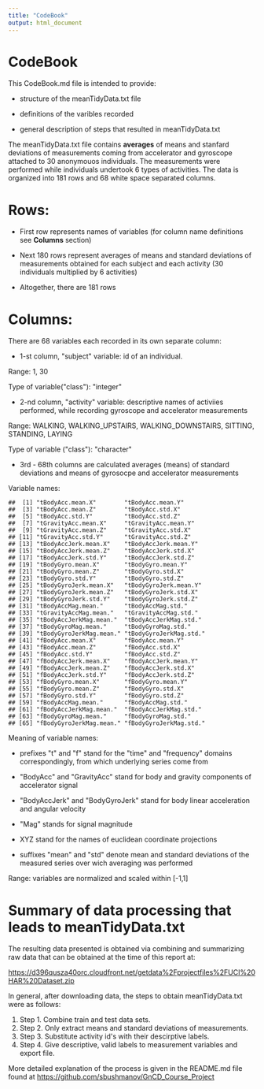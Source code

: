 ```yaml
---
title: "CodeBook"
output: html_document
---
```

CodeBook
========


This CodeBook.md file is intended to provide:  

* structure of the meanTidyData.txt file  

* definitions of the varibles recorded

* general description of steps that resulted in meanTidyData.txt

The meanTidyData.txt file contains **averages** of means and stanfard deviations 
of measurements coming from accelerator and gyroscope attached to 30 anonymouos 
individuals. The measurements were performed while individuals undertook 6 types of
activities. The data is organized into 181 rows and 68 white space separated columns.


Rows:
=====

* First row represents names of variables (for column name definitions see
**Columns** section)

* Next 180 rows represent averages of means and standard deviations of measurements 
obtained for each subject and each activity (30 individuals multiplied by 6 activities)

* Altogether, there are 181 rows

Columns:
========

There are 68 variables each recorded in its own separate column:

* 1-st column, "subject" variable: id of an individual.  

Range: 1, 30  

Type of variable("class"): "integer"

* 2-nd column, "activity" variable: descriptive names of activiies performed, while 
recording gyroscope and accelerator measurements  

Range: WALKING, WALKING_UPSTAIRS, WALKING_DOWNSTAIRS, SITTING, STANDING, LAYING  

Type of variable ("class"): "character"

* 3rd - 68th columns are calculated averages (means) of standard deviations
and means of gyrosocpe and accelerator measurements

Variable names:


```
##  [1] "tBodyAcc.mean.X"        "tBodyAcc.mean.Y"       
##  [3] "tBodyAcc.mean.Z"        "tBodyAcc.std.X"        
##  [5] "tBodyAcc.std.Y"         "tBodyAcc.std.Z"        
##  [7] "tGravityAcc.mean.X"     "tGravityAcc.mean.Y"    
##  [9] "tGravityAcc.mean.Z"     "tGravityAcc.std.X"     
## [11] "tGravityAcc.std.Y"      "tGravityAcc.std.Z"     
## [13] "tBodyAccJerk.mean.X"    "tBodyAccJerk.mean.Y"   
## [15] "tBodyAccJerk.mean.Z"    "tBodyAccJerk.std.X"    
## [17] "tBodyAccJerk.std.Y"     "tBodyAccJerk.std.Z"    
## [19] "tBodyGyro.mean.X"       "tBodyGyro.mean.Y"      
## [21] "tBodyGyro.mean.Z"       "tBodyGyro.std.X"       
## [23] "tBodyGyro.std.Y"        "tBodyGyro.std.Z"       
## [25] "tBodyGyroJerk.mean.X"   "tBodyGyroJerk.mean.Y"  
## [27] "tBodyGyroJerk.mean.Z"   "tBodyGyroJerk.std.X"   
## [29] "tBodyGyroJerk.std.Y"    "tBodyGyroJerk.std.Z"   
## [31] "tBodyAccMag.mean."      "tBodyAccMag.std."      
## [33] "tGravityAccMag.mean."   "tGravityAccMag.std."   
## [35] "tBodyAccJerkMag.mean."  "tBodyAccJerkMag.std."  
## [37] "tBodyGyroMag.mean."     "tBodyGyroMag.std."     
## [39] "tBodyGyroJerkMag.mean." "tBodyGyroJerkMag.std." 
## [41] "fBodyAcc.mean.X"        "fBodyAcc.mean.Y"       
## [43] "fBodyAcc.mean.Z"        "fBodyAcc.std.X"        
## [45] "fBodyAcc.std.Y"         "fBodyAcc.std.Z"        
## [47] "fBodyAccJerk.mean.X"    "fBodyAccJerk.mean.Y"   
## [49] "fBodyAccJerk.mean.Z"    "fBodyAccJerk.std.X"    
## [51] "fBodyAccJerk.std.Y"     "fBodyAccJerk.std.Z"    
## [53] "fBodyGyro.mean.X"       "fBodyGyro.mean.Y"      
## [55] "fBodyGyro.mean.Z"       "fBodyGyro.std.X"       
## [57] "fBodyGyro.std.Y"        "fBodyGyro.std.Z"       
## [59] "fBodyAccMag.mean."      "fBodyAccMag.std."      
## [61] "fBodyAccJerkMag.mean."  "fBodyAccJerkMag.std."  
## [63] "fBodyGyroMag.mean."     "fBodyGyroMag.std."     
## [65] "fBodyGyroJerkMag.mean." "fBodyGyroJerkMag.std."
```

Meaning of variable names:

* prefixes "t" and "f" stand for the "time" and "frequency"
domains correspondingly, from which underlying series come from

* "BodyAcc" and "GravityAcc" stand for body and gravity components of
accelerator signal

* "BodyAccJerk" and "BodyGyroJerk" stand for body linear acceleration and angular 
velocity

* "Mag" stands for signal magnitude

* XYZ stand for the names of euclidean coordinate projections

* suffixes "mean" and "std" denote mean and standard deviations of the measured
series over wich averaging was performed

Range: variables are normalized and scaled within [-1,1]


Summary of data processing that leads to meanTidyData.txt
==========================================================

The resulting data presented is obtained via combining and summarizing raw data 
that can be obtained at the time of this report at:

https://d396qusza40orc.cloudfront.net/getdata%2Fprojectfiles%2FUCI%20HAR%20Dataset.zip

In general, after downloading data, the steps to obtain meanTidyData.txt were as follows:

1. Step 1. Combine train and test data sets.
2. Step 2. Only extract means and standard deviations of measurements.
3. Step 3. Substitute activity id's with their descirptive labels.
4. Step 4. Give descriptive, valid labels to measurement variables and export file.

More detailed explanation of the process is given in the README.md file found at
https://github.com/sbushmanov/GnCD_Course_Project

